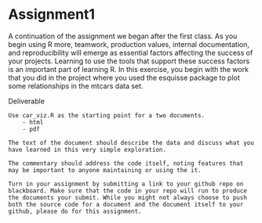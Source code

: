 # Assignment1
A continuation of the assignment we began after the first class.   As you begin using R more, teamwork, production values, internal documentation, and reproducibility will emerge as essential factors affecting the success of your projects. Learning to use the tools that support these success factors is an important part of learning R. In this exercise, you begin with the work that you did in the project where you used the esquisse package to plot some relationships in the mtcars data set.  

Deliverable

    Use car_viz.R as the starting point for a two documents.
        - html
        - pdf

    The text of the document should describe the data and discuss what you have learned in this very simple exploration.

    The commentary should address the code itself, noting features that may be important to anyone maintaining or using the it.

    Turn in your assignment by submitting a link to your github repo on blackboard. Make sure that the code in your repo will run to produce the documents your submit. While you might not always choose to push both the source code for a document and the document itself to your github, please do for this assignment.


